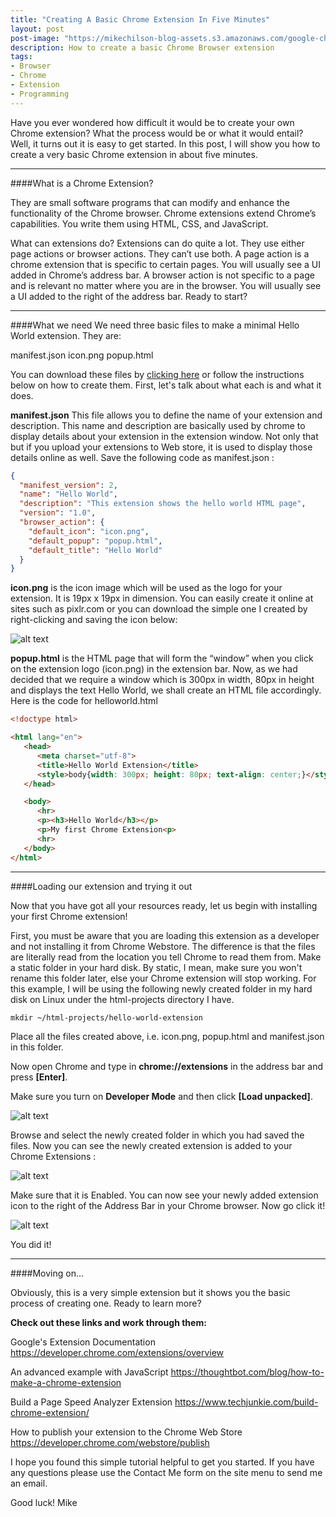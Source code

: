 ```yaml
---
title: "Creating A Basic Chrome Extension In Five Minutes"
layout: post
post-image: "https://mikechilson-blog-assets.s3.amazonaws.com/google-chrome-header.png"
description: How to create a basic Chrome Browser extension
tags:
- Browser
- Chrome
- Extension
- Programming
---
```


Have you ever wondered how difficult it would be to create your own Chrome extension? What the process would be or what it would entail? Well, it turns out it is easy to get started. In this post, I will show you how to create a very basic Chrome extension in about five minutes. 

---

####What is a Chrome Extension?

They are small software programs that can modify and enhance the functionality of the Chrome browser. Chrome extensions extend Chrome’s capabilities. You write them using HTML, CSS, and JavaScript.

What can extensions do? Extensions can do quite a lot. They use either page actions or browser actions. They can’t use both. A page action is a chrome extension that is specific to certain pages. You will usually see a UI added in  Chrome’s address bar. A browser action is not specific to a page and is relevant no matter where you are in the browser. You will usually see a UI added to the right of the address bar. Ready to start?

---
 
####What we need
We need three basic files to make a minimal Hello World extension. They are:

manifest.json
icon.png
popup.html

You can download these files by [clicking here](https://mikechilson-blog-assets.s3.amazonaws.com/hello-world-extension.zip) or follow the instructions below on how to create them. First, let's talk about what each is and what it does.

**manifest.json** This file allows you to define the name of your extension and description. This name and description are basically used by chrome to display details about your extension in the extension window. Not only that but if you upload your extensions to Web store, it is used to display those details online as well. Save the following code as manifest.json :

```json
{
  "manifest_version": 2,
  "name": "Hello World",
  "description": "This extension shows the hello world HTML page",
  "version": "1.0",
  "browser_action": {
    "default_icon": "icon.png",
    "default_popup": "popup.html",
    "default_title": "Hello World"
  }
}
```

**icon.png**  is the icon image which will be used as the logo for your extension. It is 19px x 19px in dimension. You can easily create it online at sites such as pixlr.com or you can download the simple one I created by right-clicking and saving the icon below:

![alt text](https://mikechilson-blog-assets.s3.amazonaws.com/icon.png "Sample Icon")

**popup.html** is the HTML page that will form the “window” when you click on the extension logo (icon.png) in the extension bar. Now, as we had decided that we require a window which is 300px in width, 80px in height and displays the text Hello World, we shall create an HTML file accordingly. Here is the code for helloworld.html

```html
<!doctype html>

<html lang="en">
   <head>
      <meta charset="utf-8">
      <title>Hello World Extension</title>
      <style>body{width: 300px; height: 80px; text-align: center;}</style>
   </head>

   <body>
      <hr>
      <p><h3>Hello World</h3></p>
      <p>My first Chrome Extension<p>
      <hr>
   </body>
</html>
```
---

####Loading our extension and trying it out

Now that you have got all your resources ready, let us begin with installing your first Chrome extension!

First, you must be aware that you are loading this extension as a developer and not installing it from Chrome Webstore. The difference is that the files are literally read from the location you tell Chrome to read them from. Make a static folder in your hard disk. By static, I mean, make sure you won't rename this folder later, else your Chrome extension will stop working. For this example, I will be using the following newly created folder in my hard disk on Linux under the html-projects directory I have.

`mkdir ~/html-projects/hello-world-extension`

Place all the files created above, i.e. icon.png, popup.html and manifest.json in this folder. 

Now open Chrome and type in **chrome://extensions** in the address bar and press **[Enter]**.

Make sure you turn on **Developer Mode** and then click  **[Load unpacked]**.

![alt text](https://mikechilson-blog-assets.s3.amazonaws.com/extension-bar.png "Extensions Toolbar")

Browse and select the newly created folder in which you had saved the files. Now you can see the newly created extension is added to your Chrome Extensions :

![alt text](https://mikechilson-blog-assets.s3.amazonaws.com/hello-world-exstinsion.png "Extension added")

Make sure that it is Enabled. You can now see your newly added extension icon to the right of the Address Bar in your Chrome browser. Now go click it!

![alt text](https://mikechilson-blog-assets.s3.amazonaws.com/popup.png "Popup Window")

You did it!

---

####Moving on...

Obviously, this is a very simple extension but it shows you the basic process of creating one. Ready to learn more? 

**Check out these links and work through them:**

Google's Extension Documentation
<https://developer.chrome.com/extensions/overview>

An advanced example with JavaScript
<https://thoughtbot.com/blog/how-to-make-a-chrome-extension>

Build a Page Speed Analyzer Extension
<https://www.techjunkie.com/build-chrome-extension/>

How to publish your extension to the Chrome Web Store
<https://developer.chrome.com/webstore/publish>

I hope you found this simple tutorial helpful to get you started. If you have any questions please use the Contact Me form on the site menu to send me an email.

Good luck!
Mike




